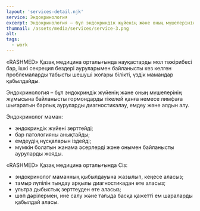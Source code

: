 ```yaml
---
layout: 'services-detail.njk'
service: Эндокринология
excerpt: Эндокринология – бұл эндокриндік жүйенің және оның мүшелерінің жұмысына байланысты...
thumnail: /assets/media/services/service-3.png
alt: 
tags: 
  - work
---
```

«RASHMED» Қазақ медицина орталығында науқастарды мол тәжірибесі бар, ішкі секреция бездері ауруларымен байланысты кез келген проблемаларды табысты шешуші жоғары білікті, үздік мамандар қабылдайды.

Эндокринология – бұл эндокриндік жүйенің және оның мүшелерінің жұмысына байланысты гормондарды тікелей қанға немесе лимфаға шығаратын барлық ауруларды диагностикалау, емдеу және алдын алу.

Эндокринолог маман:

- эндокриндік жүйені зерттейді;
- бар патологияны анықтайды;
- емдеудің нұсқаларын іздейді;
- мүмкін болатын жанама әсерлерді және онымен байланысты ауруларды жояды.

«RASHMED» Қазақ медицина орталығында Сіз:

- эндокринолог маманның қыбылдауына жазылып, кеңесе аласыз;
- тамыр лүпілін тыңдау арқылы диагностикадан өте аласыз;
- ультра дыбыстық зерттеуден өте аласыз;
- шөп дәрілермен, ине салу және тағыда басқа қажетті ем шараларды қабылдай аласы.

